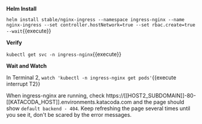 **Helm Install**

`helm install stable/nginx-ingress --namespace ingress-nginx --name nginx-ingress --set controller.hostNetwork=true --set rbac.create=true --wait`{{execute}}

**Verify**

`kubectl get svc -n ingress-nginx`{{execute}}



**Wait and Watch**

In Terminal 2, `watch 'kubectl -n ingress-nginx get pods'`{{execute interrupt T2}}

When ingress-nginx are running, check https://[[HOST2_SUBDOMAIN]]-80-[[KATACODA_HOST]].environments.katacoda.com and the page should show `default backend - 404`. Keep refreshing the page several times until you see it, don't be scared by the error messages.
